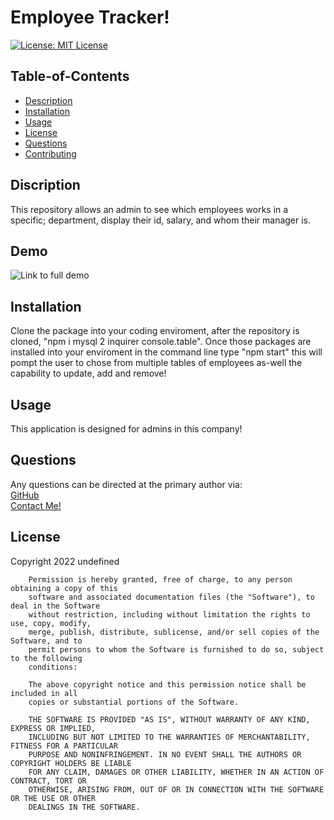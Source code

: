 
  # Employee Tracker!

  [![License: MIT License](https://img.shields.io/badge/license-MIT-red)](https://img.shields.io/badge/license-MIT-red)

  ## Table-of-Contents

  * [Description](#description)
  * [Installation](#installation)
  * [Usage](#usage)
  * [License](#license)
  * [Questions](#questions)
  * [Contributing](#contributing)
  
  ## Discription

  This repository allows an admin to see which employees works in a specific; department, display their id, salary, and whom their manager is.

  ## Demo
  ![Link to full demo](https://github.com/JoelHauser/OfficalEmployeeTracker/blob/main/demo/Untitled_%20Apr%2030%2C%202022%202_32%20PM.gif)
  
  ## Installation
  
  Clone the package into your coding enviroment, after the repository is cloned, "npm i mysql 2 inquirer console.table". Once those packages are installed into your enviroment in the command line type "npm start" this will pompt the user to chose from multiple tables of employees as-well the capability to update, add and remove!
  
  ## Usage

  This application is designed for admins in this company!

  ## Questions

  Any questions can be directed at the primary author via: <br>
  [GitHub](https://github.com/JoelHauser) <br>
  [Contact Me!](mailto:joel.hauser@gmail.com)

  ## License
  Copyright 2022 undefined

        Permission is hereby granted, free of charge, to any person obtaining a copy of this 
        software and associated documentation files (the "Software"), to deal in the Software 
        without restriction, including without limitation the rights to use, copy, modify, 
        merge, publish, distribute, sublicense, and/or sell copies of the Software, and to 
        permit persons to whom the Software is furnished to do so, subject to the following 
        conditions:
        
        The above copyright notice and this permission notice shall be included in all 
        copies or substantial portions of the Software.
        
        THE SOFTWARE IS PROVIDED "AS IS", WITHOUT WARRANTY OF ANY KIND, EXPRESS OR IMPLIED, 
        INCLUDING BUT NOT LIMITED TO THE WARRANTIES OF MERCHANTABILITY, FITNESS FOR A PARTICULAR 
        PURPOSE AND NONINFRINGEMENT. IN NO EVENT SHALL THE AUTHORS OR COPYRIGHT HOLDERS BE LIABLE 
        FOR ANY CLAIM, DAMAGES OR OTHER LIABILITY, WHETHER IN AN ACTION OF CONTRACT, TORT OR 
        OTHERWISE, ARISING FROM, OUT OF OR IN CONNECTION WITH THE SOFTWARE OR THE USE OR OTHER 
        DEALINGS IN THE SOFTWARE.
